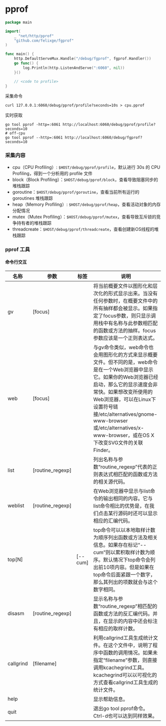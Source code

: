 # pprof

```go
package main

import(
	_ "net/http/pprof"
	"github.com/felixge/fgprof"
)

func main() {
	http.DefaultServeMux.Handle("/debug/fgprof", fgprof.Handler())
	go func() {
		log.Println(http.ListenAndServe(":6060", nil))
	}()

	// <code to profile>
}
```

采集命令

```shell
curl 127.0.0.1:6060/debug/pprof/profile?seconds=10s > cpu.pprof
```

实时获取

```shell
go tool pprof -http=:6061 http://localhost:6060/debug/pprof/profile?seconds=10
# off-cpu
go tool pprof --http=:6061 http://localhost:6060/debug/fgprof?seconds=10
```

### 采集内容

* cpu（CPU Profiling）: `$HOST/debug/pprof/profile`，默认进行 30s 的 CPU Profiling，得到一个分析用的 profile 文件
* block（Block Profiling）：`$HOST/debug/pprof/block`，查看导致阻塞同步的堆栈跟踪
* goroutine：`$HOST/debug/pprof/goroutine`，查看当前所有运行的 goroutines 堆栈跟踪
* heap（Memory Profiling）: `$HOST/debug/pprof/heap`，查看活动对象的内存分配情况
* mutex（Mutex Profiling）：`$HOST/debug/pprof/mutex`，查看导致互斥锁的竞争持有者的堆栈跟踪
* threadcreate：`$HOST/debug/pprof/threadcreate`，查看创建新OS线程的堆栈跟踪

### pprof 工具

#### 命令行交互

| 名称        | 参数                 | 标签       | 说明                                                                                                                                                                                                              |
| --------- | ------------------ | -------- | --------------------------------------------------------------------------------------------------------------------------------------------------------------------------------------------------------------- |
| gv        | \[focus]           |          | 将当前概要文件以图形化和层次化的形式显示出来。当没有任何参数时，在概要文件中的所有抽样都会被显示。如果指定了focus参数，则只显示调用栈中有名称与此参数相匹配的函数或方法的抽样。focus参数应该是一个正则表达式。                                                                                                    |
| web       | \[focus]           |          | 与gv命令类似，web命令也会用图形化的方式来显示概要文件。但不同的是，web命令是在一个Web浏览器中显示它。如果你的Web浏览器已经启动，那么它的显示速度会非常快。如果想改变所使用的Web浏览器，可以在Linux下设置符号链接/etc/alternatives/gnome-www-browser或/etc/alternatives/x-www-browser，或在OS X下改变SVG文件的关联Finder。 |
| list      | \[routine\_regexp] |          | 列出名称与参数“routine\_regexp”代表的正则表达式相匹配的函数或方法的相关源代码。                                                                                                                                                                |
| weblist   | \[routine\_regexp] |          | 在Web浏览器中显示与list命令的输出相同的内容。它与list命令相比的优势是，在我们点击某行源码时还可以显示相应的汇编代码。                                                                                                                                                |
| top\[N]   |                    | \[--cum] | top命令可以以本地取样计数为顺序列出函数或方法及相关信息。如果存在标记“--cum”则以累积取样计数为顺序。默认情况下top命令会列出前10项内容。但是如果在top命令后面紧跟一个数字，那么其列出的项数就会与这个数字相同。                                                                                                |
| disasm    | \[routine\_regexp] |          | 显示名称与参数“routine\_regexp”相匹配的函数或方法的反汇编代码。并且，在显示的内容中还会标注有相应的取样计数。                                                                                                                                                 |
| callgrind | \[filename]        |          | 利用callgrind工具生成统计文件。在这个文件中，说明了程序中函数的调用情况。如果未指定“filename”参数，则直接调用kcachegrind工具。kcachegrind可以以可视化的方式查看callgrind工具生成的统计文件。                                                                                         |
| help      |                    |          | 显示帮助信息。                                                                                                                                                                                                         |
| quit      |                    |          | 退出go tool pprof命令。Ctrl-d也可以达到同样效果。                                                                                                                                                                              |
